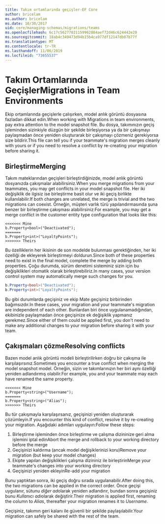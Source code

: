 ```yaml
---
title: Takım ortamlarında geçişler-EF Core
author: bricelam
ms.author: bricelam
ms.date: 10/30/2017
uid: core/managing-schemas/migrations/teams
ms.openlocfilehash: 6c17c56277821159962884aef72d46c624442e20
ms.sourcegitcommit: 18ab4c349473d94b15b4ca977df12147db07b77f
ms.translationtype: MT
ms.contentlocale: tr-TR
ms.lasthandoff: 11/06/2019
ms.locfileid: "73655537"
---
```

# <a name="migrations-in-team-environments"></a><span data-ttu-id="dd0e8-102">Takım Ortamlarında Geçişler</span><span class="sxs-lookup"><span data-stu-id="dd0e8-102">Migrations in Team Environments</span></span>

<span data-ttu-id="dd0e8-103">Ekip ortamlarında geçişlerle çalışırken, model anlık görüntü dosyasına fazladan dikkat edin.</span><span class="sxs-lookup"><span data-stu-id="dd0e8-103">When working with Migrations in team environments, pay extra attention to the model snapshot file.</span></span> <span data-ttu-id="dd0e8-104">Bu dosya, takımınızın geçiş işleminden sizinkiyle düzgün bir şekilde birleşiyorsa ya da bir çakışmayı paylaşmadan önce yeniden oluşturarak bir çakışmayı çözmeniz gerekiyorsa size bildirir.</span><span class="sxs-lookup"><span data-stu-id="dd0e8-104">This file can tell you if your teammate's migration merges cleanly with yours or if you need to resolve a conflict by re-creating your migration before sharing it.</span></span>

## <a name="merging"></a><span data-ttu-id="dd0e8-105">Birleştirme</span><span class="sxs-lookup"><span data-stu-id="dd0e8-105">Merging</span></span>

<span data-ttu-id="dd0e8-106">Takım mateklarından geçişleri birleştirdiğinizde, model anlık görüntü dosyanızda çakışmalar alabilirsiniz.</span><span class="sxs-lookup"><span data-stu-id="dd0e8-106">When you merge migrations from your teammates, you may get conflicts in your model snapshot file.</span></span> <span data-ttu-id="dd0e8-107">Her iki değişiklik de ilgisiz ise birleştirme basit olur ve iki geçiş birlikte kullanılabilir.</span><span class="sxs-lookup"><span data-stu-id="dd0e8-107">If both changes are unrelated, the merge is trivial and the two migrations can coexist.</span></span> <span data-ttu-id="dd0e8-108">Örneğin, müşteri varlık türü yapılandırmasında şuna benzer bir birleştirme çakışması alabilirsiniz:</span><span class="sxs-lookup"><span data-stu-id="dd0e8-108">For example, you may get a merge conflict in the customer entity type configuration that looks like this:</span></span>

``` output
<<<<<<< Mine
b.Property<bool>("Deactivated");
=======
b.Property<int>("LoyaltyPoints");
>>>>>>> Theirs
```

<span data-ttu-id="dd0e8-109">Bu özelliklerin her ikisinin de son modelde bulunması gerektiğinden, her iki özelliği de ekleyerek birleştirmeyi doldurun.</span><span class="sxs-lookup"><span data-stu-id="dd0e8-109">Since both of these properties need to exist in the final model, complete the merge by adding both properties.</span></span> <span data-ttu-id="dd0e8-110">Çoğu durumda, sürüm denetimi sisteminiz sizin için bu değişiklikleri otomatik olarak birleştirebiliriz.</span><span class="sxs-lookup"><span data-stu-id="dd0e8-110">In many cases, your version control system may automatically merge such changes for you.</span></span>

``` csharp
b.Property<bool>("Deactivated");
b.Property<int>("LoyaltyPoints");
```

<span data-ttu-id="dd0e8-111">Bu gibi durumlarda geçişiniz ve ekip Mate geçişiniz birbirinden bağımsızdır.</span><span class="sxs-lookup"><span data-stu-id="dd0e8-111">In these cases, your migration and your teammate's migration are independent of each other.</span></span> <span data-ttu-id="dd0e8-112">Bunlardan biri önce uygulanamadığından, ekibinizle paylaşmadan önce geçişinize ek değişiklik yapmanız gerekmez.</span><span class="sxs-lookup"><span data-stu-id="dd0e8-112">Since either of them could be applied first, you don't need to make any additional changes to your migration before sharing it with your team.</span></span>

## <a name="resolving-conflicts"></a><span data-ttu-id="dd0e8-113">Çakışmaları çözme</span><span class="sxs-lookup"><span data-stu-id="dd0e8-113">Resolving conflicts</span></span>

<span data-ttu-id="dd0e8-114">Bazen model anlık görüntü modeli birleştirilirken doğru bir çakışma ile karşılaşırsınız.</span><span class="sxs-lookup"><span data-stu-id="dd0e8-114">Sometimes you encounter a true conflict when merging the model snapshot model.</span></span> <span data-ttu-id="dd0e8-115">Örneğin, sizin ve takımlarınızın her biri aynı özelliği yeniden adlandırmış olabilir.</span><span class="sxs-lookup"><span data-stu-id="dd0e8-115">For example, you and your teammate may each have renamed the same property.</span></span>

``` output
<<<<<<< Mine
b.Property<string>("Username");
=======
b.Property<string>("Alias");
>>>>>>> Theirs
```

<span data-ttu-id="dd0e8-116">Bu tür çakışmayla karşılaşırsanız, geçişinizi yeniden oluşturarak çözümleyin.</span><span class="sxs-lookup"><span data-stu-id="dd0e8-116">If you encounter this kind of conflict, resolve it by re-creating your migration.</span></span> <span data-ttu-id="dd0e8-117">Aşağıdaki adımları uygulayın:</span><span class="sxs-lookup"><span data-stu-id="dd0e8-117">Follow these steps:</span></span>

1. <span data-ttu-id="dd0e8-118">Birleştirme işleminden önce birleştirme ve çalışma dizininize geri alma işlemini iptal edin</span><span class="sxs-lookup"><span data-stu-id="dd0e8-118">Abort the merge and rollback to your working directory before the merge</span></span>
2. <span data-ttu-id="dd0e8-119">Geçişinizi kaldırma (ancak model değişiklerinizi koru)</span><span class="sxs-lookup"><span data-stu-id="dd0e8-119">Remove your migration (but keep your model changes)</span></span>
3. <span data-ttu-id="dd0e8-120">Ekipte yapılan değişiklikleri çalışma dizininiz ile birleştirin</span><span class="sxs-lookup"><span data-stu-id="dd0e8-120">Merge your teammate's changes into your working directory</span></span>
4. <span data-ttu-id="dd0e8-121">Geçişinizi yeniden ekleyin</span><span class="sxs-lookup"><span data-stu-id="dd0e8-121">Re-add your migration</span></span>

<span data-ttu-id="dd0e8-122">Bunu yaptıktan sonra, iki geçiş doğru sırada uygulanabilir.</span><span class="sxs-lookup"><span data-stu-id="dd0e8-122">After doing this, the two migrations can be applied in the correct order.</span></span> <span data-ttu-id="dd0e8-123">Önce geçişi uygulanır, sütunu *diğer ad*olarak yeniden adlandırır, bundan sonra geçişiniz bunu *Kullanıcı adı*olarak değiştirir.</span><span class="sxs-lookup"><span data-stu-id="dd0e8-123">Their migration is applied first, renaming the column to *Alias*, thereafter your migration renames it to *Username*.</span></span>

<span data-ttu-id="dd0e8-124">Geçişiniz, takımın geri kalanı ile güvenli bir şekilde paylaşılabilir.</span><span class="sxs-lookup"><span data-stu-id="dd0e8-124">Your migration can safely be shared with the rest of the team.</span></span>
